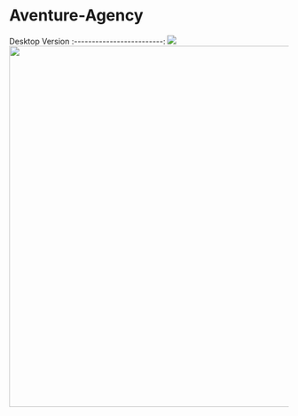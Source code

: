 # Aventure-Agency
Desktop Version
:-------------------------:
![](images/portfolio.png) 
<img align="left" width="650" src="https://github.com/YasminGhandy/Aventure-Agency/blob/main/images/portofolio.png">

